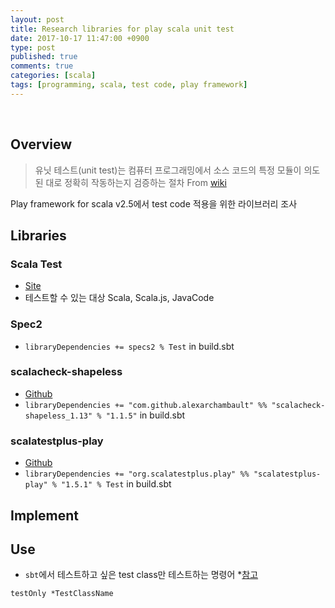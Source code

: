 ```yaml
---
layout: post
title: Research libraries for play scala unit test 
date: 2017-10-17 11:47:00 +0900
type: post
published: true
comments: true
categories: [scala]
tags: [programming, scala, test code, play framework]
---
```

 
## Overview
> 유닛 테스트(unit test)는 컴퓨터 프로그래밍에서 소스 코드의 특정 모듈이 의도된 대로 정확히 작동하는지 검증하는 절차
From [wiki](https://ko.wikipedia.org/wiki/%EC%9C%A0%EB%8B%9B_%ED%85%8C%EC%8A%A4%ED%8A%B8)

Play framework for scala v2.5에서 test code 적용을 위한 라이브러리 조사 

## Libraries

### Scala Test
- [Site](http://www.scalatest.org/)
- 테스트할 수 있는 대상 Scala, Scala.js, JavaCode

### Spec2
- `libraryDependencies += specs2 % Test` in build.sbt

### scalacheck-shapeless
- [Github](https://github.com/alexarchambault/scalacheck-shapeless)
- `libraryDependencies += "com.github.alexarchambault" %% "scalacheck-shapeless_1.13" % "1.1.5"` in build.sbt

### scalatestplus-play
- [Github](https://github.com/playframework/scalatestplus-play)
- `libraryDependencies += "org.scalatestplus.play" %% "scalatestplus-play" % "1.5.1" % Test` in build.sbt

## Implement

## Use
- `sbt`에서 테스트하고 싶은 test class만 테스트하는 명령어 *[참고](https://stackoverflow.com/questions/11159953/scalatest-in-sbt-is-there-a-way-to-run-a-single-test-without-tags)
```
testOnly *TestClassName
```
